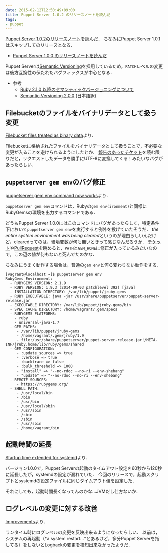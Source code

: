 ```yaml
---
date: 2015-02-12T12:50:49+09:00
title: Puppet Server 1.0.2 のリリースノートを読んだ
tags:
- puppet
---
```

[Puppet Server 1.0.2のリリースノート](https://docs.puppetlabs.com/puppetserver/1.0/release_notes.html#puppet-server-102)を読んだ．
ちなみにPuppet Server 1.0.1はスキップしてのリリースとなる．

- [Puppet Server 1.0.0 のリリースノートを読んだ](/2015/02/11/puppet-server-release-note-100/)

Puppet Serverは[Semantic Versioning](http://semver.org)を採用しているため，`PATCH`レベルの変更は後方互換性の保たれたバグフィックスが中心となる．

- 参考
  - [Ruby 2.1.0 以降のセマンティックバージョニングについて](https://www.ruby-lang.org/ja/news/2013/12/21/ruby-version-policy-changes-with-2-1-0/)
  - [Semantic Versioning 2.0.0](http://shijimiii.info/technical-memo/semver/) (日本語訳)

## Filebucketのファイルをバイナリデータとして扱う変更

[Filebucket files treated as binary data](https://docs.puppetlabs.com/puppetserver/1.0/release_notes.html#filebucket-files-treated-as-binary-data)より．

Filebucketに格納されたファイルをバイナリデータとして扱うことで，不必要な変更が入ることを避けられるようにしたとか．
[報告のあったチケット](https://tickets.puppetlabs.com/browse/SERVER-269)を読む限りだと，リクエストしたデータを勝手にUTF-8に変換してくる！みたいなバグがあったらしい．

## `puppetserver gem env`のバグ修正

[puppetserver gem env command now works](https://docs.puppetlabs.com/puppetserver/1.0/release_notes.html#puppetserver-gem-env-command-now-works)より．

`puppetserver gem env`コマンドは，Rubyの`gem env(ironment)`と同様にRubyGemsの環境を出力するコマンドである．

どうもPuppet Server 1.0.0にはこのコマンドにバグがあったらしく，特定条件下において`puppetserver gem env`を実行すると例外を投げていたそうだ．
*the entire system environment was being cleared*というのが理由らしいんだけど，clearedってのは，環境変数が何も無いときって感じなんだろうか．
[チケット](https://tickets.puppetlabs.com/browse/SERVER-262)や[PullRequest](https://github.com/puppetlabs/puppet-server/pull/342/files)を眺めると，`PATH`と`GEM_HOME`に修正が入っているみたいなので，この辺の値が何もないと死んでたのかな．

ちなみにうまく動作する場合は，普通の`gem env`と何ら変わりない動作をする．

```
[vagrant@localhost ~]$ puppetserver gem env
RubyGems Environment:
  - RUBYGEMS VERSION: 2.1.9
  - RUBY VERSION: 1.9.3 (2014-09-03 patchlevel 392) [java]
  - INSTALLATION DIRECTORY: /var/lib/puppet/jruby-gems
  - RUBY EXECUTABLE: java -jar /usr/share/puppetserver/puppet-server-release.jar
  - EXECUTABLE DIRECTORY: /var/lib/puppet/jruby-gems/bin
  - SPEC CACHE DIRECTORY: /home/vagrant/.gem/specs
  - RUBYGEMS PLATFORMS:
    - ruby
    - universal-java-1.7
  - GEM PATHS:
     - /var/lib/puppet/jruby-gems
     - /home/vagrant/.gem/jruby/1.9
     - file:/usr/share/puppetserver/puppet-server-release.jar!/META-INF/jruby.home/lib/ruby/gems/shared
  - GEM CONFIGURATION:
     - :update_sources => true
     - :verbose => true
     - :backtrace => false
     - :bulk_threshold => 1000
     - "install" => "--no-rdoc --no-ri --env-shebang"
     - "update" => "--no-rdoc --no-ri --env-shebang"
  - REMOTE SOURCES:
     - https://rubygems.org/
  - SHELL PATH:
     - /usr/local/bin
     - /bin
     - /usr/bin
     - /usr/local/sbin
     - /usr/sbin
     - /sbin
     - /sbin
     - /usr/sbin
     - /home/vagrant/bin
```

## 起動時間の延長

[Startup time extended for systemd](https://docs.puppetlabs.com/puppetserver/1.0/release_notes.html#startup-time-extended-for-systemd)より．

バージョン1.0.0で，Puppet Serverの起動のタイムアウト設定を60秒から120秒に延長したが，systemdの設定が漏れていた．
今回のリリースで，起動スクリプトとsystemdの設定ファイルに同じタイムアウト値を設定した．

それにしても，起動時間長くなってんのかな...JVMだし仕方ないか．

## ログレベルの変更に対する改善

[Improvements](https://docs.puppetlabs.com/puppetserver/1.0/release_notes.html#improvements)より．

ランタイム時にログレベルの変更を反映出来るようになったらしい．
以前は，システムの再起動（*a system restart...*とあるけど，多分Puppet Serverを指してる）をしないとLogbackの変更を検知出来なかったようだ．
